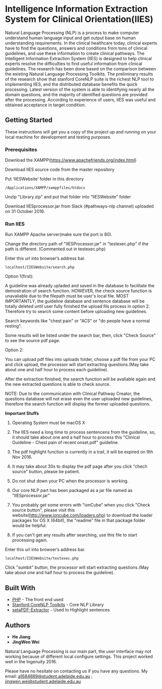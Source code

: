 # Intelligence Information Extraction System for Clinical Orientation(IIES)

Natural Language Processing (NLP) is a process to make computer understand human language input and get output base on human understanding requirements.  In the clinical healthcare today, clinical experts have to find the questions, answers and conditions from tons of clinical guidelines, and use these information to create clinical pathways.  The Intelligent Information Extraction System (IIES) is designed to help clinical experts resolve the difficulties to find useful information from clinical guidelines.  The research has been done based on the comparison between the existing Natural Language Processing Toolkits.  The preliminary results of the research show that stanford CoreNLP suite is the richest NLP tool to implementing IIES, and the distributed database benefits the quick processing.  Latest version of the system is able to identifying nearly all the domain questions, and the majority of identified questions are provided after the processing.  According to experience of users, IIES was useful and obtained acceptance in target condition.

## Getting Started

These instructions will get you a copy of the project up and running on your local machine for development and testing purposes. 

### Prerequisites

Download the XAMPP(https://www.apachefriends.org/index.html)

Download IIES source code from the master repository

Put ‘IIESWebsite’ folder in this directory 
```
/Applications/XAMPP/xamppfiles/htdocs
```
Unzip "Library.zip" and put that folder into "IIESWebsite" folder

Download IIESprocessor.jar from Slack (#pathways-nlp channel) uploaded on 31 October 2016.


### Run IIES

Run XAMPP Apache server(make sure the port is 80).

Change the directory path of "IIESProcessor.jar" in "testexec.php" if the path is different. (Commented out in testexec.php)

Enter this url into browser’s address bar.
```
localhost/IIESWebsite/search.php
```
Option 1(first):

A guideline was already upladed and saved in the database to facilitate the demostration of search function. HOWEVER, the check source function is unavaliable due to the filepath must be user's local file. MOST IMPORTANTLY, the guideline database and sentence database will be totally deleted until user fully finished the upload fils process in option 2. Therefore try to search some content before uploading new guidelines.

Search keywords like "chest pain" or "ACS" or "do people have a normal resting".


Some results will be listed under the search bar, then, click "Check Source" to see the source pdf page.

Option 2:

You can upload pdf files into uploads folder, choose a pdf file from your PC and click upload, the processor will start extracting questions.(May take about one and half hour to process each guideline). 

After the extraction finished, the search function will be avaliable again and the new extracted questions is able to check source.

NOTE: Due to the communication with Clinical Pathway Creator, the questions database will not erase even the user uploaded new guidelines, therefore the search function will display the former uploaded questions.


**Important Stuffs** 

1. Operating System must be macOS X

2. The IIES need a long time to process sentencens from the guideline, so, it should take about one and a half hour to process this "Clinical Guideline - Chest pain of recent onset.pdf" guideline.

3. The pdf highlight function is currently in a trail, it will be expired on 9th Nov 2016.

4. It may take about 30s to display the pdf page after you click "chech source" button, please be patient.

5. Do not shut down your PC when the processor is working.

6. Our core NLP part has been packaged as a jar file named as "IIESprocessor.jar"

7. You probably get some errors with "ionCube" when you click "Check source button", please visit this website(http://www.ioncube.com/loaders.php) to download the loader packages for OS X (64bit), the "readme" file in that package folder would be helpful.

8. If you can't get any results after searching, use this file to start processing again.

Enter this url into browser’s address bar. 
```
localhost/IIESWebsite/testexec.php
```
Click "sumbit" button, the processor will start extracting questions.(May take about one and half hour to process the guideline). 

## Built With

* [PHP](http://php.net/) - The front end used
* [Stanford CoreNLP Toolkits](http://stanfordnlp.github.io/CoreNLP/) - Core NLP Library
* [setaPDF-Extractor](https://www.setasign.com/products/setapdf-extractor/demos/get-words/#p-368) - Used to Highlight sentences


## Authors

* **He Jiang** 
* **JingWen Wei** 

Natural Language Processing is our main part, the user interface may not working because of different local configure settings. This project worked well in the Ingenuity 2016.

Please have no hesitate on contacting us if you have any questions. My email: a1684889@student.adelaide.edu.au ; jingwen.wei@student.adelaide.edu.au

